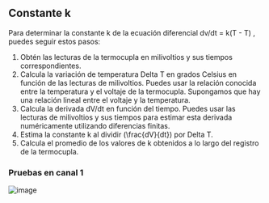 ## Constante k

Para determinar la constante k de la ecuación diferencial dv/dt = k(T - T) , puedes seguir estos pasos:

1. Obtén las lecturas de la termocupla en milivoltios y sus tiempos correspondientes.
2. Calcula la variación de temperatura Delta T en grados Celsius en función de las lecturas de milivoltios. Puedes usar la relación conocida entre la temperatura y el voltaje de la termocupla. Supongamos que hay una relación lineal entre el voltaje y la temperatura.
3. Calcula la derivada dV/dt en función del tiempo. Puedes usar las lecturas de milivoltios y sus tiempos para estimar esta derivada numéricamente utilizando diferencias finitas.
4. Estima la constante k al dividir \(\frac{dV}{dt}\) por Delta T.
5. Calcula el promedio de los valores de k obtenidos a lo largo del registro de la termocupla.

### Pruebas en canal 1

![image](https://github.com/stevenag1999/Lab3_Taller_ITCR/assets/92649989/9f355a96-8f4c-4ddf-bfe3-1629f53faf11)
